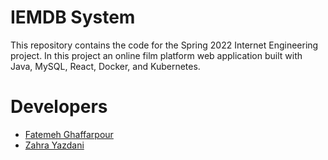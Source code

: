 # IEMDB System

This repository contains the code for the Spring 2022 Internet Engineering project.
In this project an online film platform web application built with Java, MySQL, React, Docker, and Kubernetes.

# Developers
- [Fatemeh Ghaffarpour](https://github.com/GHFATEMEH)
- [Zahra Yazdani](https://github.com/zahrayazdani)
